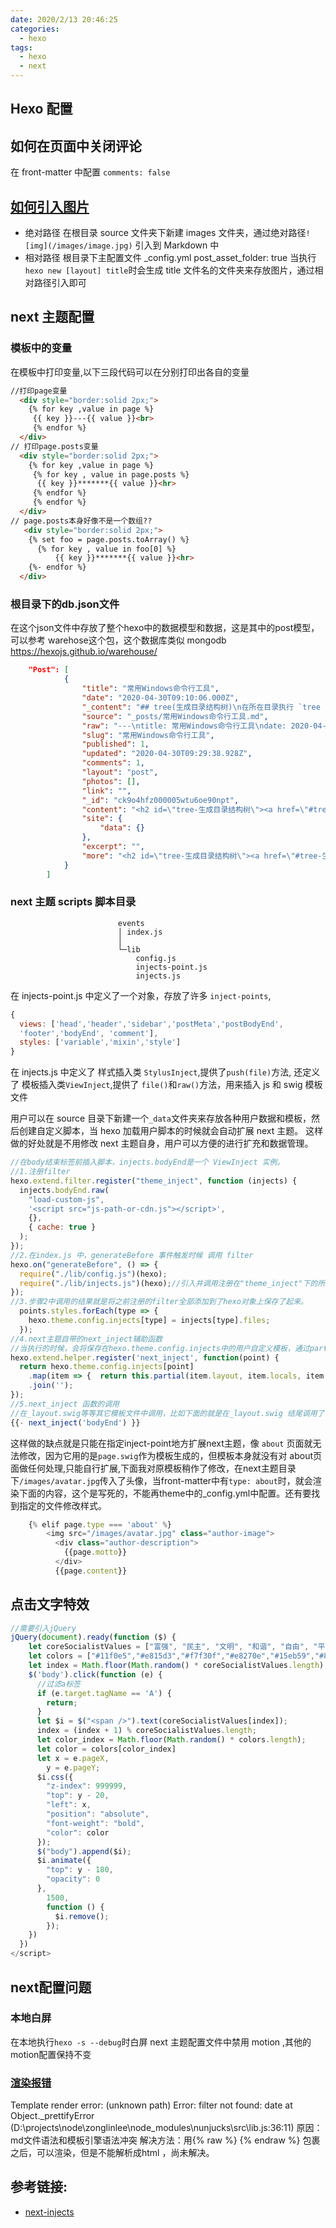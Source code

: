 ```yaml
---
date: 2020/2/13 20:46:25
categories:
  - hexo
tags:
  - hexo
  - next
---
```


## Hexo 配置

## 如何在页面中关闭评论
<!-- more -->
在 front-matter 中配置 `comments: false`

## [如何引入图片](https://yanyinhong.github.io/2017/05/02/How-to-insert-image-in-hexo-post/)

- 绝对路径
  在根目录 source 文件夹下新建 images 文件夹，通过绝对路径`![img](/images/image.jpg)` 引入到 Markdown 中
- 相对路径
  根目录下主配置文件 \_config.yml
  post_asset_folder: true
  当执行`hexo new [layout] title`时会生成 title 文件名的文件夹来存放图片，通过相对路径引入即可

## next 主题配置
### 模板中的变量
在模板中打印变量,以下三段代码可以在分别打印出各自的变量
```html
//打印page变量
  <div style="border:solid 2px;">
    {% for key ,value in page %}
     {{ key }}---{{ value }}<br>
     {% endfor %}
  </div>
// 打印page.posts变量
  <div style="border:solid 2px;">
    {% for key ,value in page %}
     {% for key , value in page.posts %}
      {{ key }}*******{{ value }}<hr>
     {% endfor %}
     {% endfor %}
  </div>
// page.posts本身好像不是一个数组??
   <div style="border:solid 2px;">
    {% set foo = page.posts.toArray() %}
      {% for key , value in foo[0] %}
          {{ key }}*******{{ value }}<hr>
    {%- endfor %}
  </div>
```
### 根目录下的db.json文件
在这个json文件中存放了整个hexo中的数据模型和数据，这是其中的post模型，可以参考 warehose这个包，这个数据库类似 mongodb
https://hexojs.github.io/warehouse/
```json
    "Post": [
            {
                "title": "常用Windows命令行工具",
                "date": "2020-04-30T09:10:06.000Z",
                "_content": "## tree(生成目录结构树)\n在所在目录执行 `tree /f > list.txt`,就会在当前文件夹list.txt中生成当前目录结构树(所有文件都会列出)\n可以不加 /f 只列出文件夹目录，不包含文件。\n\n",
                "source": "_posts/常用Windows命令行工具.md",
                "raw": "---\ntitle: 常用Windows命令行工具\ndate: 2020-04-30 17:10:06\ntags:\n---\n## tree(生成目录结构树)\n在所在目录执行 `tree /f > list.txt`,就会在当前文件夹list.txt中生成当前目录结构树(所有文件都会列出)\n可以不加 /f 只列出文件夹目录，不包含文件。\n\n",
                "slug": "常用Windows命令行工具",
                "published": 1,
                "updated": "2020-04-30T09:29:38.928Z",
                "comments": 1,
                "layout": "post",
                "photos": [],
                "link": "",
                "_id": "ck9o4hfz000005wtu6oe90npt",
                "content": "<h2 id=\"tree-生成目录结构树\"><a href=\"#tree-生成目录结构树\" class=\"headerlink\" title=\"tree(生成目录结构树)\"></a>tree(生成目录结构树)</h2><p>在所在目录执行 <code>tree /f &gt; list.txt</code>,就会在当前文件夹list.txt中生成当前目录结构树(所有文件都会列出)<br>可以不加 /f 只列出文件夹目录，不包含文件。</p>\n",
                "site": {
                    "data": {}
                },
                "excerpt": "",
                "more": "<h2 id=\"tree-生成目录结构树\"><a href=\"#tree-生成目录结构树\" class=\"headerlink\" title=\"tree(生成目录结构树)\"></a>tree(生成目录结构树)</h2><p>在所在目录执行 <code>tree /f &gt; list.txt</code>,就会在当前文件夹list.txt中生成当前目录结构树(所有文件都会列出)<br>可以不加 /f 只列出文件夹目录，不包含文件。</p>\n"
            }
        ]
```
### next 主题 scripts 脚本目录

                            events
                            │ index.js
                            │
                            └─lib
                                config.js
                                injects-point.js
                                injects.js

在 injects-point.js 中定义了一个对象，存放了许多 `inject-points`,

```js
{
  views: ['head','header','sidebar','postMeta','postBodyEnd',
  'footer','bodyEnd', 'comment'],
  styles: ['variable','mixin','style']
}
```

在 injects.js 中定义了 样式插入类 `StylusInject`,提供了`push(file)`方法, 还定义了 模板插入类`ViewInject`,提供了 `file()`和`raw()`方法，用来插入 js 和 swig 模板文件

用户可以在 source 目录下新建一个`_data`文件夹来存放各种用户数据和模板，然后创建自定义脚本，当 hexo 加载用户脚本的时候就会自动扩展 next 主题。
这样做的好处就是不用修改 next 主题自身，用户可以方便的进行扩充和数据管理。


```js
//在body结束标签前插入脚本，injects.bodyEnd是一个 ViewInject 实例。
//1.注册filter
hexo.extend.filter.register("theme_inject", function (injects) {
  injects.bodyEnd.raw(
    "load-custom-js",
    '<script src="js-path-or-cdn.js"></script>',
    {},
    { cache: true }
  );
});
//2.在index.js 中，generateBefore 事件触发时候 调用 filter
hexo.on("generateBefore", () => {
  require("./lib/config.js")(hexo);
  require("./lib/injects.js")(hexo);//引入并调用注册在"theme_inject"下的所有filter函数
});
//3.步骤2中调用的结果就是将之前注册的filter全部添加到了hexo对象上保存了起来。
  points.styles.forEach(type => {
    hexo.theme.config.injects[type] = injects[type].files;
  });
//4.next主题自带的next_inject辅助函数
//当执行的时候，会将保存在hexo.theme.config.injects中的用户自定义模板，通过partial(hexo自带的helper)方法全部导入进来
hexo.extend.helper.register('next_inject', function(point) {
  return hexo.theme.config.injects[point]
    .map(item => {  return this.partial(item.layout, item.locals, item.options)})
    .join('');
});
//5.next_inject 函数的调用
//在_layout.swig等等其它模板文件中调用，比如下面的就是在_layout.swig 结尾调用了
{{- next_inject('bodyEnd') }}
```
这样做的缺点就是只能在指定inject-point地方扩展next主题，像 `about` 页面就无法修改，因为它用的是`page.swig`作为模板生成的，但模板本身就没有对 about页面做任何处理,只能自行扩展,下面我对原模板稍作了修改，在next主题目录下`/images/avatar.jpg`传入了头像，当front-matter中有`type: about`时，就会渲染下面的内容，这个是写死的，不能再theme中的_config.yml中配置。还有要找到指定的文件修改样式。
```js
    {% elif page.type === 'about' %}
        <img src="/images/avatar.jpg" class="author-image">
          <div class="author-description">
            {{page.motto}}
          </div>
          {{page.content}}
```
## 点击文字特效
```js
//需要引入jQuery
jQuery(document).ready(function ($) {
    let coreSocialistValues = ["富强", "民主", "文明", "和谐", "自由", "平等", "公正", "法治", "爱国", "敬业", "诚信", "友善"]
    let colors = ["#11f0e5","#e815d3","#f7f30f","#e8270e","#15eb59","#881df2","#fa9120"]
    let index = Math.floor(Math.random() * coreSocialistValues.length);
    $('body').click(function (e) {
      //过滤a标签
      if (e.target.tagName == 'A') {
        return;
      }
      let $i = $("<span />").text(coreSocialistValues[index]);
      index = (index + 1) % coreSocialistValues.length;
      let color_index = Math.floor(Math.random() * colors.length);
      let color = colors[color_index]
      let x = e.pageX,
        y = e.pageY;
      $i.css({
        "z-index": 999999,
        "top": y - 20,
        "left": x,
        "position": "absolute",
        "font-weight": "bold",
        "color": color
      });
      $("body").append($i);
      $i.animate({
        "top": y - 180,
        "opacity": 0
      },
        1500,
        function () {
          $i.remove();
        });
    })
  })
</script>
```

## next配置问题
### 本地白屏
在本地执行`hexo -s --debug`时白屏
next 主题配置文件中禁用 motion ,其他的motion配置保持不变
### [渲染报错](https://www.jianshu.com/p/6032a1a2dc25)
Template render error: (unknown path)
  Error: filter not found: date
    at Object._prettifyError (D:\projects\node\zonglinlee\node_modules\nunjucks\src\lib.js:36:11)
原因：md文件语法和模板引擎语法冲突
解决方法：用{% raw %} {% endraw %} 包裹之后，可以渲染，但是不能解析成html ，尚未解决。

## 参考链接:
- [next-injects](https://theme-next.org/docs/advanced-settings)
